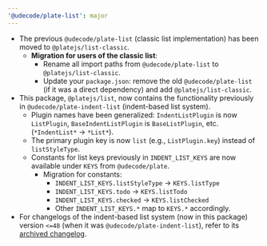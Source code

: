 ```yaml
---
'@udecode/plate-list': major
---
```


- The previous `@udecode/plate-list` (classic list implementation) has been moved to `@platejs/list-classic`.
  - **Migration for users of the classic list**:
    - Rename all import paths from `@udecode/plate-list` to `@platejs/list-classic`.
    - Update your `package.json`: remove the old `@udecode/plate-list` (if it was a direct dependency) and add `@platejs/list-classic`.
- This package, `@platejs/list`, now contains the functionality previously in `@udecode/plate-indent-list` (indent-based list system).
  - Plugin names have been generalized: `IndentListPlugin` is now `ListPlugin`, `BaseIndentListPlugin` is `BaseListPlugin`, etc. (`*IndentList*` -> `*List*`).
  - The primary plugin key is now `list` (e.g., `ListPlugin.key`) instead of `listStyleType`.
  - Constants for list keys previously in `INDENT_LIST_KEYS` are now available under `KEYS` from `@udecode/plate`.
    - Migration for constants:
      - `INDENT_LIST_KEYS.listStyleType` -> `KEYS.listType`
      - `INDENT_LIST_KEYS.todo` -> `KEYS.listTodo`
      - `INDENT_LIST_KEYS.checked` -> `KEYS.listChecked`
      - Other `INDENT_LIST_KEYS.*` map to `KEYS.*` accordingly.
- For changelogs of the indent-based list system (now in this package) version `<=48` (when it was `@udecode/plate-indent-list`), refer to its [archived changelog](https://github.com/udecode/plate/blob/7afd88089f4a76c896f3edf928b03c7e9f2ab903/packages/indent-list/CHANGELOG.md).
